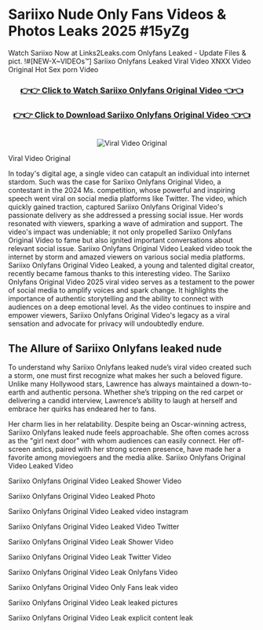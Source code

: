 # Sariixo Nude Only Fans Videos & Photos Leaks 2025 #15yZg

Watch Sariixo Now at Links2Leaks.com Onlyfans Leaked - Update Files & pict. !#[NEW-X~VIDEOs™] Sariixo Onlyfans Leaked Viral Video XNXX Video Original Hot Sex porn Video
<br>
<div align="center">
<h3><a href="https://links2leaks.com/sariixo" rel="nofollow">👉👉 Click to Watch Sariixo Onlyfans Original Video 👈👈</a></h3>
<h3><a href="https://links2leaks.com/sariixo" rel="nofollow">👉👉 Click to Download Sariixo Onlyfans Original Video 👈👈</a></h3>
<br>
<a href="https://links2leaks.com/sariixo" rel="nofollow"><img src="https://i.ibb.co/Gkj2r4b/banner.png" alt="Viral Video Original" style="max-width: 100%; display: inline-block;" data-target="animated-image.originalImage"></a>
</div>

Viral Video Original

In today's digital age, a single video can catapult an individual into internet stardom. Such was the case for Sariixo Onlyfans Original Video, a contestant in the 2024 Ms. competition, whose powerful and inspiring speech went viral on social media platforms like Twitter.
The video, which quickly gained traction, captured Sariixo Onlyfans Original Video's passionate delivery as she addressed a pressing social issue. Her words resonated with viewers, sparking a wave of admiration and support. The video's impact was undeniable; it not only propelled Sariixo Onlyfans Original Video to fame but also ignited important conversations about relevant social issue.
Sariixo Onlyfans Original Video Leaked video took the internet by storm and amazed viewers on various social media platforms. Sariixo Onlyfans Original Video Leaked, a young and talented digital creator, recently became famous thanks to this interesting video.
The Sariixo Onlyfans Original Video 2025 viral video serves as a testament to the power of social media to amplify voices and spark change. It highlights the importance of authentic storytelling and the ability to connect with audiences on a deep emotional level. As the video continues to inspire and empower viewers, Sariixo Onlyfans Original Video's legacy as a viral sensation and advocate for privacy will undoubtedly endure.

<h2>The Allure of Sariixo Onlyfans leaked nude</h2>


To understand why Sariixo Onlyfans leaked nude’s viral video created such a storm, one must first recognize what makes her such a beloved figure. Unlike many Hollywood stars, Lawrence has always maintained a down-to-earth and authentic persona. Whether she’s tripping on the red carpet or delivering a candid interview, Lawrence’s ability to laugh at herself and embrace her quirks has endeared her to fans.

Her charm lies in her relatability. Despite being an Oscar-winning actress, Sariixo Onlyfans leaked nude feels approachable. She often comes across as the "girl next door" with whom audiences can easily connect. Her off-screen antics, paired with her strong screen presence, have made her a favorite among moviegoers and the media alike.
Sariixo Onlyfans Original Video Leaked Video

Sariixo Onlyfans Original Video Leaked Shower Video

Sariixo Onlyfans Original Video Leaked Photo

Sariixo Onlyfans Original Video Leaked video instagram

Sariixo Onlyfans Original Video Leaked Video Twitter

Sariixo Onlyfans Original Video Leak Shower Video

Sariixo Onlyfans Original Video Leak Twitter Video

Sariixo Onlyfans Original Video Leak Onlyfans Video

Sariixo Onlyfans Original Video Only Fans leak video

Sariixo Onlyfans Original Video Leak leaked pictures

Sariixo Onlyfans Original Video Leak explicit content leak